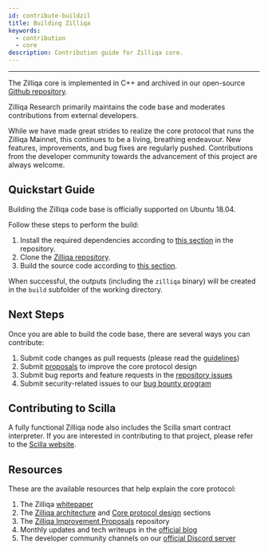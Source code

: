 ```yaml
---
id: contribute-buildzil
title: Building Zilliqa
keywords:
  - contribution
  - core
description: Contribution guide for Zilliqa core.
---
```


---

The Zilliqa core is implemented in C++ and archived in our open-source
[Github repository](https://github.com/Zilliqa/Zilliqa/).

Zilliqa Research primarily maintains the code base and moderates contributions
from external developers.

While we have made great strides to realize the core protocol that runs the
Zilliqa Mainnet, this continues to be a living, breathing endeavour. New
features, improvements, and bug fixes are regularly pushed. Contributions from
the developer community towards the advancement of this project are always
welcome.

## Quickstart Guide

Building the Zilliqa code base is officially supported on Ubuntu 18.04.

Follow these steps to perform the build:

1. Install the required dependencies according to
   [this section](https://github.com/Zilliqa/Zilliqa/#build-dependencies) in the
   repository.
1. Clone the [Zilliqa repository](https://github.com/Zilliqa/Zilliqa/).
1. Build the source code according to
   [this section](https://github.com/Zilliqa/Zilliqa/#build-from-source-code).

When successful, the outputs (including the `zilliqa` binary) will be created in
the `build` subfolder of the working directory.

## Next Steps

Once you are able to build the code base, there are several ways you can
contribute:

1. Submit code changes as pull requests (please read the
   [guidelines](contribute-guidelines.md))
1. Submit [proposals](contribute-standards.md) to improve the core protocol
   design
1. Submit bug reports and feature requests in the
   [repository issues](https://github.com/Zilliqa/Zilliqa/issues)
1. Submit security-related issues to our
   [bug bounty program](contribute-bug-bounty.md)

## Contributing to Scilla

A fully functional Zilliqa node also includes the Scilla smart contract
interpreter. If you are interested in contributing to that project, please refer
to the [Scilla website](https://scilla-lang.org/#getinvolvedsection).

## Resources

These are the available resources that help explain the core protocol:

1. The Zilliqa [whitepaper](https://docs.zilliqa.com/whitepaper.pdf)
1. The [Zilliqa architecture](../basics/basics-zil-nodes.md) and
   [Core protocol design](../contributors/core-node-operation.md) sections
1. The [Zilliqa Improvement Proposals](https://github.com/Zilliqa/ZIP/)
   repository
1. Monthly updates and tech writeups in the
   [official blog](https://blog.zilliqa.com/)
1. The developer community channels on our
   [official Discord server](https://discord.com/invite/XMRE9tt)
